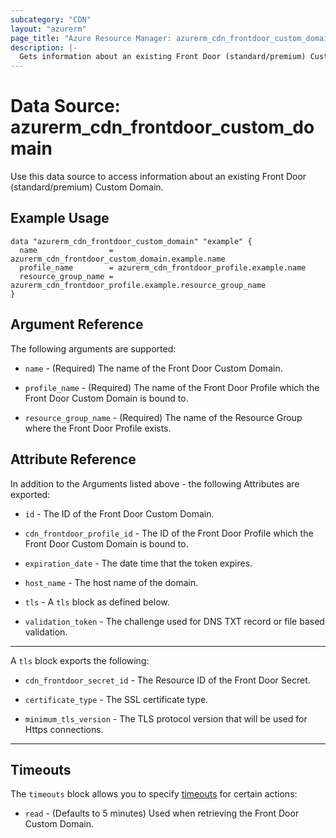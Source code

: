 ```yaml
---
subcategory: "CDN"
layout: "azurerm"
page_title: "Azure Resource Manager: azurerm_cdn_frontdoor_custom_domain"
description: |-
  Gets information about an existing Front Door (standard/premium) Custom Domain.
---
```


# Data Source: azurerm_cdn_frontdoor_custom_domain

Use this data source to access information about an existing Front Door (standard/premium) Custom Domain.

## Example Usage

```hcl
data "azurerm_cdn_frontdoor_custom_domain" "example" {
  name                = azurerm_cdn_frontdoor_custom_domain.example.name
  profile_name        = azurerm_cdn_frontdoor_profile.example.name
  resource_group_name = azurerm_cdn_frontdoor_profile.example.resource_group_name
}
```

## Argument Reference

The following arguments are supported:

* `name` - (Required) The name of the Front Door Custom Domain.

* `profile_name` - (Required) The name of the Front Door Profile which the Front Door Custom Domain is bound to.

* `resource_group_name` - (Required) The name of the Resource Group where the Front Door Profile exists.

## Attribute Reference

In addition to the Arguments listed above - the following Attributes are exported:

* `id` - The ID of the Front Door Custom Domain.

* `cdn_frontdoor_profile_id` - The ID of the Front Door Profile which the Front Door Custom Domain is bound to.

* `expiration_date` - The date time that the token expires.

* `host_name` - The host name of the domain.

* `tls` - A `tls` block as defined below.

* `validation_token` - The challenge used for DNS TXT record or file based validation.

---

A `tls` block exports the following:

* `cdn_frontdoor_secret_id` - The Resource ID of the Front Door Secret.

* `certificate_type` - The SSL certificate type.

* `minimum_tls_version` - The TLS protocol version that will be used for Https connections.

---

## Timeouts

The `timeouts` block allows you to specify [timeouts](https://developer.hashicorp.com/terraform/language/resources/configure#define-operation-timeouts) for certain actions:

* `read` - (Defaults to 5 minutes) Used when retrieving the Front Door Custom Domain.
